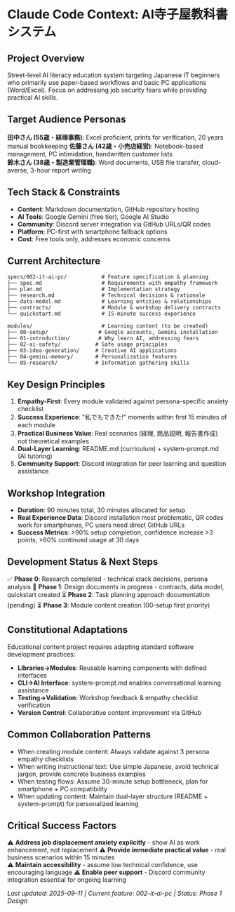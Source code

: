 # Claude Code Context: AI寺子屋教科書システム

## Project Overview
Street-level AI literacy education system targeting Japanese IT beginners who primarily use paper-based workflows and basic PC applications (Word/Excel). Focus on addressing job security fears while providing practical AI skills.

## Target Audience Personas
**田中さん (55歳・経理事務)**: Excel proficient, prints for verification, 20 years manual bookkeeping
**佐藤さん (42歳・小売店経営)**: Notebook-based management, PC intimidation, handwritten customer lists  
**鈴木さん (38歳・製造業管理職)**: Word documents, USB file transfer, cloud-averse, 3-hour report writing

## Tech Stack & Constraints
- **Content**: Markdown documentation, GitHub repository hosting
- **AI Tools**: Google Gemini (free tier), Google AI Studio
- **Community**: Discord server integration via GitHub URLs/QR codes
- **Platform**: PC-first with smartphone fallback options
- **Cost**: Free tools only, addresses economic concerns

## Current Architecture
```
specs/002-it-ai-pc/           # Feature specification & planning
├── spec.md                   # Requirements with empathy framework
├── plan.md                   # Implementation strategy  
├── research.md               # Technical decisions & rationale
├── data-model.md             # Learning entities & relationships
├── contracts/                # Module & workshop delivery contracts
└── quickstart.md             # 15-minute success experience

modules/                      # Learning content (to be created)
├── 00-setup/                # Google accounts, Gemini installation  
├── 01-introduction/         # Why learn AI, addressing fears
├── 02-ai-safety/           # Safe usage principles
├── 03-idea-generation/     # Creative AI applications
├── 04-gemini-memory/       # Personalization features
└── 05-research/            # Information gathering skills
```

## Key Design Principles
1. **Empathy-First**: Every module validated against persona-specific anxiety checklist
2. **Success Experience**: "私でもできた!" moments within first 15 minutes of each module
3. **Practical Business Value**: Real scenarios (経理, 商品説明, 報告書作成) not theoretical examples  
4. **Dual-Layer Learning**: README.md (curriculum) + system-prompt.md (AI tutoring)
5. **Community Support**: Discord integration for peer learning and question assistance

## Workshop Integration
- **Duration**: 90 minutes total, 30 minutes allocated for setup
- **Real Experience Data**: Discord installation most problematic, QR codes work for smartphones, PC users need direct GitHub URLs
- **Success Metrics**: >90% setup completion, confidence increase >3 points, >60% continued usage at 30 days

## Development Status & Next Steps
✅ **Phase 0**: Research completed - technical stack decisions, persona analysis
🔄 **Phase 1**: Design documents in progress - contracts, data model, quickstart created
⏳ **Phase 2**: Task planning approach documentation (pending)
⏳ **Phase 3**: Module content creation (00-setup first priority)

## Constitutional Adaptations  
Educational content project requires adapting standard software development practices:
- **Libraries→Modules**: Reusable learning components with defined interfaces
- **CLI→AI Interface**: system-prompt.md enables conversational learning assistance  
- **Testing→Validation**: Workshop feedback & empathy checklist verification
- **Version Control**: Collaborative content improvement via GitHub

## Common Collaboration Patterns
- When creating module content: Always validate against 3 persona empathy checklists
- When writing instructional text: Use simple Japanese, avoid technical jargon, provide concrete business examples
- When testing flows: Assume 30-minute setup bottleneck, plan for smartphone + PC compatibility
- When updating content: Maintain dual-layer structure (README + system-prompt) for personalized learning

## Critical Success Factors  
⚠️ **Address job displacement anxiety explicitly** - show AI as work enhancement, not replacement
⚠️ **Provide immediate practical value** - real business scenarios within 15 minutes  
⚠️ **Maintain accessibility** - assume low technical confidence, use encouraging language
⚠️ **Enable peer support** - Discord community integration essential for ongoing learning

*Last updated: 2025-09-11 | Current feature: 002-it-ai-pc | Status: Phase 1 Design*